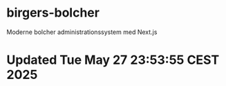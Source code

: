 # birgers-bolcher
Moderne bolcher administrationssystem med Next.js
# Updated Tue May 27 23:53:55 CEST 2025
